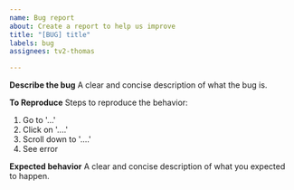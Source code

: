 ```yaml
---
name: Bug report
about: Create a report to help us improve
title: "[BUG] title"
labels: bug
assignees: tv2-thomas

---
```


**Describe the bug**
A clear and concise description of what the bug is.

**To Reproduce**
Steps to reproduce the behavior:
1. Go to '...'
2. Click on '....'
3. Scroll down to '....'
4. See error

**Expected behavior**
A clear and concise description of what you expected to happen.
